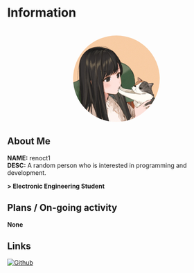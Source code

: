 # Information
<br/>
<div id="header" align="center">
    <img alt="Profile image" src="./img/image.png" width="200px" height="200px" style="border-radius: 50%" />
    <!-- IMAGE SOURCE: https://www.pixiv.net/artworks/109280721 -->
</div>

## About Me

**NAME:** renoct1
<br/>
**DESC:** A random person who is interested in programming and development.

**> Electronic Engineering Student** <br/>

## Plans / On-going activity

**None**

## Links

[![Github](https://img.shields.io/badge/Github-181717?style=flat-square&logo=github&logoColor=white)](https://github.com/renoct1)
